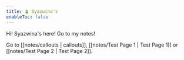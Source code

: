 ```yaml
---
title: 🪴 Syazwina's
enableToc: false
---
```


Hi! Syazwina's here! Go to my notes!  

Go to [[notes/callouts | callouts]], [[notes/Test Page 1 | Test Page 1]] or [[notes/Test Page 2 | Test Page 2]]. 

